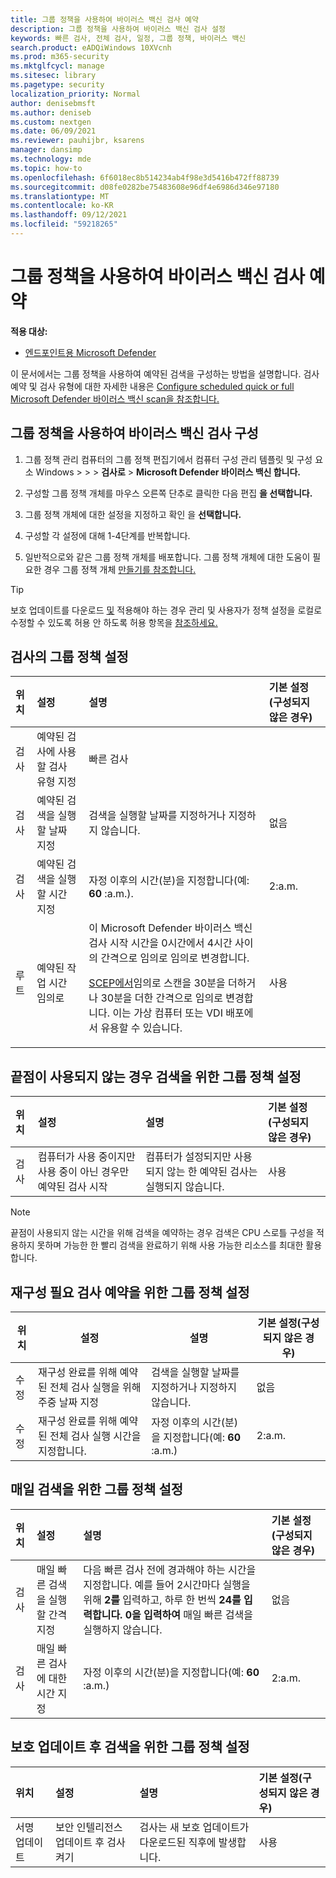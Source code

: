 ```yaml
---
title: 그룹 정책을 사용하여 바이러스 백신 검사 예약
description: 그룹 정책을 사용하여 바이러스 백신 검사 설정
keywords: 빠른 검사, 전체 검사, 일정, 그룹 정책, 바이러스 백신
search.product: eADQiWindows 10XVcnh
ms.prod: m365-security
ms.mktglfcycl: manage
ms.sitesec: library
ms.pagetype: security
localization_priority: Normal
author: denisebmsft
ms.author: deniseb
ms.custom: nextgen
ms.date: 06/09/2021
ms.reviewer: pauhijbr, ksarens
manager: dansimp
ms.technology: mde
ms.topic: how-to
ms.openlocfilehash: 6f6018ec8b514234ab4f98e3d5416b472ff88739
ms.sourcegitcommit: d08fe0282be75483608e96df4e6986d346e97180
ms.translationtype: MT
ms.contentlocale: ko-KR
ms.lasthandoff: 09/12/2021
ms.locfileid: "59218265"
---
```

# <a name="schedule-antivirus-scans-using-group-policy"></a>그룹 정책을 사용하여 바이러스 백신 검사 예약

**적용 대상:**

- [엔드포인트용 Microsoft Defender](/microsoft-365/security/defender-endpoint/)

이 문서에서는 그룹 정책을 사용하여 예약된 검색을 구성하는 방법을 설명합니다. 검사 예약 및 검사 유형에 대한 자세한 내용은 [Configure scheduled quick or full Microsoft Defender 바이러스 백신 scan을 참조합니다.](schedule-antivirus-scans.md) 

## <a name="configure-antivirus-scans-using-group-policy"></a>그룹 정책을 사용하여 바이러스 백신 검사 구성

1. 그룹 정책 관리 컴퓨터의 그룹 정책 편집기에서 컴퓨터 구성 관리 템플릿 및 구성 요소 Windows   >    >    >  **검사로**  >  **Microsoft Defender 바이러스 백신 합니다.**

2. 구성할 그룹 정책 개체를 마우스 오른쪽 단추로 클릭한 다음 편집 **을 선택합니다.**

3. 그룹 정책 개체에 대한 설정을 지정하고 확인 을 **선택합니다.** 

4. 구성할 각 설정에 대해 1-4단계를 반복합니다.

5. 일반적으로와 같은 그룹 정책 개체를 배포합니다. 그룹 정책 개체에 대한 도움이 필요한 경우 그룹 정책 개체 [만들기를 참조합니다.](/windows/security/threat-protection/windows-firewall/create-a-group-policy-object)

> [!TIP]
> 보호 업데이트를 다운로드 [및](manage-protection-update-schedule-microsoft-defender-antivirus.md) 적용해야 하는 경우 관리 및 사용자가 정책 설정을 로컬로 수정할 수 있도록 허용 안 하도록 허용 항목을 [참조하세요.](configure-local-policy-overrides-microsoft-defender-antivirus.md)

## <a name="group-policy-settings-for-scheduling-scans"></a>검사의 그룹 정책 설정

| 위치 | 설정 | 설명 | 기본 설정(구성되지 않은 경우) |
|:---|:---|:---|:---|
| 검사 | 예약된 검사에 사용할 검사 유형 지정 | 빠른 검사 |
| 검사 | 예약된 검색을 실행할 날짜 지정 | 검색을 실행할 날짜를 지정하거나 지정하지 않습니다. | 없음 |
| 검사 | 예약된 검색을 실행할 시간 지정 | 자정 이후의 시간(분)을 지정합니다(예: **60** :a.m.). | 2:a.m. |
| 루트 | 예약된 작업 시간 임의로 |이 Microsoft Defender 바이러스 백신 검사 시작 시간을 0시간에서 4시간 사이의 간격으로 임의로 임의로 변경합니다. <p>[SCEP에서](/mem/intune/protect/certificates-scep-configure)임의로 스캔을 30분을 더하거나 30분을 더한 간격으로 임의로 변경합니다. 이는 가상 컴퓨터 또는 VDI 배포에서 유용할 수 있습니다. | 사용 |

## <a name="group-policy-settings-for-scheduling-scans-for-when-an-endpoint-is-not-in-use"></a>끝점이 사용되지 않는 경우 검색을 위한 그룹 정책 설정

| 위치 | 설정 | 설명 | 기본 설정(구성되지 않은 경우) |
|:---|:---|:---|:---|
| 검사 | 컴퓨터가 사용 중이지만 사용 중이 아닌 경우만 예약된 검사 시작 | 컴퓨터가 설정되지만 사용되지 않는 한 예약된 검사는 실행되지 않습니다. | 사용 |

> [!NOTE]
> 끝점이 사용되지 않는 시간을 위해 검색을 예약하는 경우 검색은 CPU 스로틀 구성을 적용하지 못하며 가능한 한 빨리 검색을 완료하기 위해 사용 가능한 리소스를 최대한 활용합니다.

## <a name="group-policy-settings-for-scheduling-remediation-required-scans"></a>재구성 필요 검사 예약을 위한 그룹 정책 설정

| 위치 | 설정 | 설명 | 기본 설정(구성되지 않은 경우) |
|---|---|---|---|
| 수정 | 재구성 완료를 위해 예약된 전체 검사 실행을 위해 주중 날짜 지정 | 검색을 실행할 날짜를 지정하거나 지정하지 않습니다. | 없음 |
| 수정 | 재구성 완료를 위해 예약된 전체 검사 실행 시간을 지정합니다. | 자정 이후의 시간(분)을 지정합니다(예: **60** :a.m.) | 2:a.m. |

## <a name="group-policy-settings-for-scheduling-daily-scans"></a>매일 검색을 위한 그룹 정책 설정

| 위치 | 설정 | 설명 | 기본 설정(구성되지 않은 경우) |
|:---|:---|:---|:---|
| 검사 | 매일 빠른 검색을 실행할 간격 지정 | 다음 빠른 검사 전에 경과해야 하는 시간을 지정합니다. 예를 들어 2시간마다 실행을 위해 **2를** 입력하고, 하루 한 번씩 **24를 입력합니다.** **0을 입력하여** 매일 빠른 검색을 실행하지 않습니다. | 없음 |
| 검사 | 매일 빠른 검사에 대한 시간 지정 | 자정 이후의 시간(분)을 지정합니다(예: **60** :a.m.) | 2:a.m. |

## <a name="group-policy-settings-for-scheduling-scans-after-protection-updates"></a>보호 업데이트 후 검색을 위한 그룹 정책 설정

| 위치 | 설정 | 설명 | 기본 설정(구성되지 않은 경우)|
|:---|:---|:---|:---|
| 서명 업데이트 | 보안 인텔리전스 업데이트 후 검사 켜기 | 검사는 새 보호 업데이트가 다운로드된 직후에 발생합니다. | 사용 |

